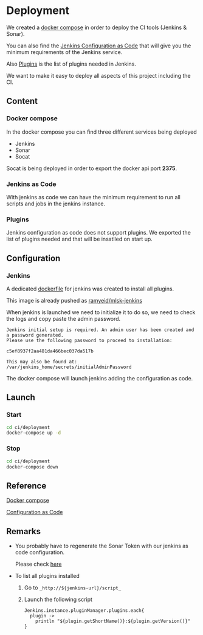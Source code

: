 # Deployment

We created a [docker compose](../../../../../ci/deployment/docker-compose.yaml) in order to deploy the CI tools (Jenkins & Sonar).

You can also find the [Jenkins Configuration as Code](../../../../../ci/deployment/jenkins/jenkins.yaml) that will give you the minimum requirements of the Jenkins service.

Also [Plugins](../../../../../ci/deployment/jenkins/plugins.txt) is the list of plugins needed in Jenkins.

We want to make it easy to deploy all aspects of this project including the CI.

## Content

### Docker compose

In the docker compose you can find three different services being deployed

- Jenkins
- Sonar
- Socat

Socat is being deployed in order to export the docker api port **2375**.

### Jenkins as Code

With jenkins as code we can have the minimum requirement to run all scripts and jobs in the jenkins instance.

### Plugins

Jenkins configuration as code does not support plugins.
We exported the list of plugins needed and that will be insatlled on start up.

## Configuration

### Jenkins

A dedicated [dockerfile](../../../../../ci/deployment/jenkins/Dockerfile) for jenkins was created to install all plugins.

This image is already pushed as [ramyeid/mlsk-jenkins](https://hub.docker.com/repository/docker/ramyeid/mlsk-jenkins)

When jenkins is launched we need to initialize it to do so, we need to check the logs and copy paste the admin password.

```text
Jenkins initial setup is required. An admin user has been created and a password generated.
Please use the following password to proceed to installation:

c5ef8937f2aa481da466bec037da517b

This may also be found at: /var/jenkins_home/secrets/initialAdminPassword
```

The docker compose will launch jenkins adding the configuration as code.

## Launch

### Start

```bash
cd ci/deployment
docker-compose up -d
```

### Stop

```bash
cd ci/deployment
docker-compose down
```

## Reference

[Docker compose](https://docs.docker.com/compose/)

[Configuration as Code](https://www.jenkins.io/projects/jcasc/)

## Remarks

- You probably have to regenerate the Sonar Token with our jenkins as code configuration.

  Please check [here](Sonar.md#Configuration)

- To list all plugins installed
  1. Go to ```_http://${jenkins-url}/script_```

  2. Launch the following script

      ```text
      Jenkins.instance.pluginManager.plugins.each{
        plugin -> 
          println "${plugin.getShortName()}:${plugin.getVersion()}"
      }
      ```

